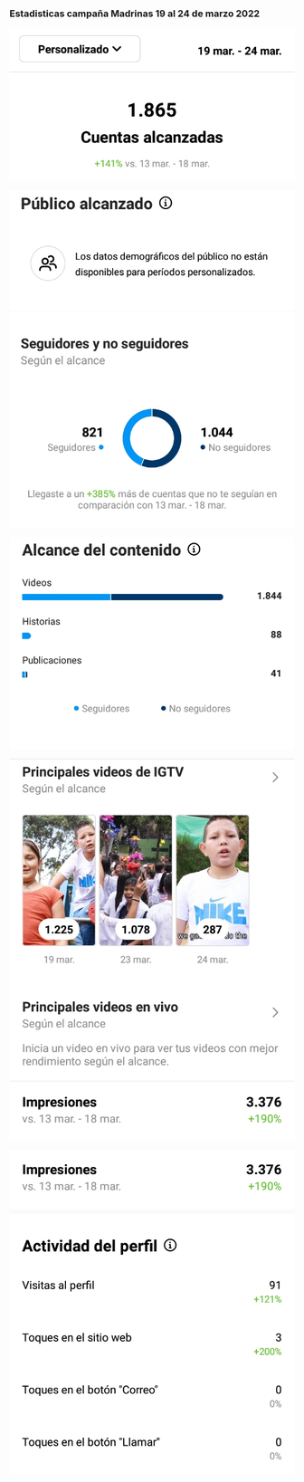 
### Estadisticas campaña  Madrinas 19 al 24  de marzo 2022


![](https://raw.githubusercontent.com/platohedro/Est_Madrinas/main/Madrinas%20y%20padrinos/1.jpg)

![](https://raw.githubusercontent.com/platohedro/Est_Madrinas/main/Madrinas%20y%20padrinos/2.jpg)

![](https://raw.githubusercontent.com/platohedro/Est_Madrinas/main/Madrinas%20y%20padrinos/3.jpg)

![](https://raw.githubusercontent.com/platohedro/Est_Madrinas/main/Madrinas%20y%20padrinos/4.jpg)

![](https://raw.githubusercontent.com/platohedro/Est_Madrinas/main/Madrinas%20y%20padrinos/5.jpg)




